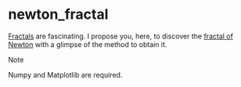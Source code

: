 # newton_fractal
[Fractals](https://en.wikipedia.org/wiki/Fractal) are fascinating. I propose you, here, to discover the [fractal of Newton](https://en.wikipedia.org/wiki/Newton_fractal) with a glimpse of the method to obtain it.

> [!NOTE]
> Numpy and Matplotlib are required.
